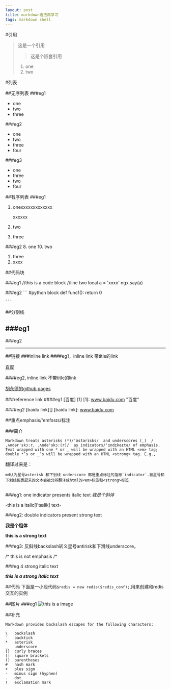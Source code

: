 ```yaml
---
layout: post
title: markdown语法再学习
tags: markdown shell
---
```


#引用
>这是一个引用
> >这是个嵌套引用
> 1. one
> 2. two
> 


#列表

##无序列表
###eg1
* one
* two 
* three

###eg2
- one
- two
- three
- four

###eg3
+ one
+ three
+ two
+ four

##有序列表
###eg1
1. onexxxxxxxxxxxxx
    
    xxxxxx
    
2.   two
3.   three

###eg2
8. one
10. two
1. three
2. xxxx


##代码块

###eg1
    //this is a code block
    //line two 
    local a = 'xxxx'
    ngx.say(a)
     
    
###eg2
    ```
    #python block
    def func1():
        return 0
    
    ```
     

##分割线

###eg1
---

###eg2

******


##链接
###inline link
####eg1，inline link 带title的link

[百度](www.baidu.com "百度")

####eg2, inline link 不带title的link

[胡永德的github pages](huyongde.github.io)

###reference link
####eg1
[百度] [1]
[1]: www.baidu.com "百度"

####eg2
[baidu link][]
[baidu link]: www.baidu.com



##重点emphasis/'emfəsɪs/标注

###简介

```
Markdown treats asterisks (*)/'æstərɪsks/  and underscores (_)  /ˌʌndər'skɔːr, ˌʌndə'skɔː(r)/  as indicators/'ɪndɪkeɪtə/ of emphasis. Text wrapped with one * or _ will be wrapped with an HTML <em> tag; double *’s or _’s will be wrapped with an HTML <strong> tag. E.g., 
```
翻译过来是：

```
md认为星号asterisk 和下划线 underscore 都是重点标注的指标`indicator`.被星号和下划线包裹起来的文本会被分辨翻译成html的<em>标签和<strong>标签


```

###eg1: one indicator presents italic text
*我是个斜体* 

-this is a italic[i'tælik] text-

###eg2: double indicators present strong text

__我是个粗体__

**this is a strong text**

###eg3: 反斜线backslash转义星号antirisk和下滑线underscore， 

/* this is not emphasis /*


###eg 4 strong italic text


***this is a strong italic text***


##代码
下面是一小段代码`$redis = new redis($redis_conf);`,用来创建和redis交互的实例


##图片
###eg1
![this is a image](http://www.laruence.com/images/gavatar.png?orig=http://tp2.sinaimg.cn/1170999921/50/5606703689/1)


##补充


```
Markdown provides backslash escapes for the following characters:

\   backslash
`   backtick
*   asterisk
_   underscore
{}  curly braces
[]  square brackets
()  parentheses
#   hash mark
+   plus sign
-   minus sign (hyphen)
.   dot
!   exclamation mark

```

